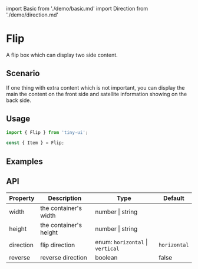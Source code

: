 import Basic from './demo/basic.md'
import Direction from './demo/direction.md'

# Flip

A flip box which can display two side content.

## Scenario

If one thing with extra content which is not important, you can display the main the content on the front side and satellite information showing on the back side.

## Usage

```jsx
import { Flip } from 'tiny-ui';

const { Item } = Flip;
```

## Examples

<layout>
  <column>
    <Basic/>
  </column>
  <column>
    <Direction/>
  </column>
</layout>

## API

| Property  | Description             | Type                                    | Default      |
| --------- | ----------------------- | --------------------------------------- | ------------ |
| width     | the container's width   | number &#124; string                    |              |
| height    | the container's height  | number &#124; string                    |              |
| direction | flip direction          | enum: `horizontal` &#124; `vertical`    | `horizontal` |
| reverse   | reverse direction       | boolean                                 | false        |
